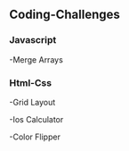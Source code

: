 ## Coding-Challenges
<h3>Javascript</h3>

-Merge Arrays

<h3>Html-Css</h3>
-Grid Layout

-Ios Calculator

-Color Flipper
